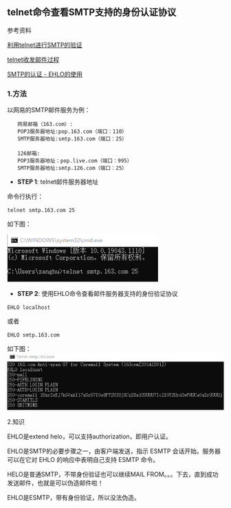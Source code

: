 ## telnet命令查看SMTP支持的身份认证协议

参考资料

[利用telnet进行SMTP的验证](http://www.cppblog.com/prayer/archive/2011/12/13/162021.html)

[telnet收发邮件过程](https://www.cnblogs.com/h--d/p/6125993.html)

[SMTP的认证 - EHLO的使用](http://www.360doc.com/content/12/0218/15/3200886_187602886.shtml)

### 1.方法

以网易的SMTP邮件服务为例：

```
　　网易邮箱（163.com）:
　　POP3服务器地址:pop.163.com（端口：110）
　　SMTP服务器地址:smtp.163.com（端口：25）
　　
　　126邮箱:
　　POP3服务器地址：pop.live.com（端口：995）
　　SMTP服务器地址:smtp.126.com（端口：25）
```

* **STEP 1**: telnet邮件服务器地址

命令行执行：

```shell
telnet smtp.163.com 25
```

如下图：

![](/assets/network010_01.png)

* **STEP 2**: 使用EHLO命令查看邮件服务器支持的身份验证协议

```shell
EHLO localhost
```

或者

```shell
EHLO smtp.163.com
```

如下图：
![](/assets/network010_03.png)

2.知识

EHLO是extend helo，可以支持authorization，即用户认证。

EHLO是SMTP的必要步骤之一，由客户端发送，指示 ESMTP 会话开始。服务器可以在它对 EHLO 的响应中表明自己支持 ESMTP 命令。

HELO是普通SMTP，不带身份验证也可以继续MAIL FROM。。。下去，直到成功发送邮件，也就是可以伪造邮件啦！

EHLO是ESMTP，带有身份验证，所以没法伪造。

